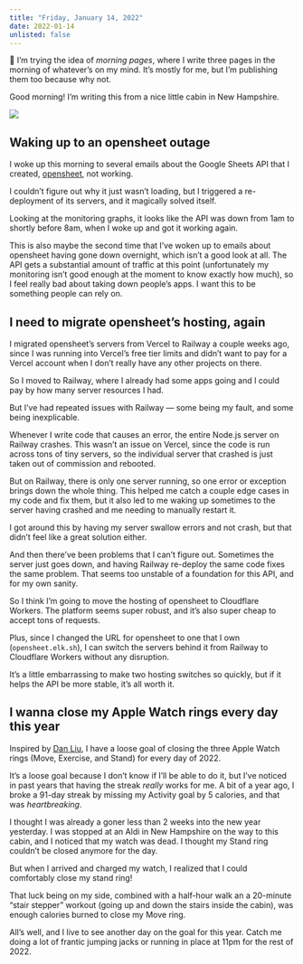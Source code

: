 ```yaml
---
title: "Friday, January 14, 2022"
date: 2022-01-14
unlisted: false
---
```


👋 I’m trying the idea of _morning pages_, where I write three pages in the morning of whatever’s on my mind. It’s mostly for me, but I’m publishing them too because why not.

Good morning! I’m writing this from a nice little cabin in New Hampshire.

![](/posts/2022-01-14/IMG_7192-1.jpeg)

## Waking up to an opensheet outage

I woke up this morning to several emails about the Google Sheets API that I created, [opensheet](https://opensheet.elk.sh), not working.

I couldn’t figure out why it just wasn’t loading, but I triggered a re-deployment of its servers, and it magically solved itself.

Looking at the monitoring graphs, it looks like the API was down from 1am to shortly before 8am, when I woke up and got it working again.

This is also maybe the second time that I’ve woken up to emails about opensheet having gone down overnight, which isn’t a good look at all. The API gets a substantial amount of traffic at this point (unfortunately my monitoring isn’t good enough at the moment to know exactly how much), so I feel really bad about taking down people’s apps. I want this to be something people can rely on.

## I need to migrate opensheet’s hosting, again

I migrated opensheet’s servers from Vercel to Railway a couple weeks ago, since I was running into Vercel’s free tier limits and didn’t want to pay for a Vercel account when I don’t really have any other projects on there.

So I moved to Railway, where I already had some apps going and I could pay by how many server resources I had.

But I’ve had repeated issues with Railway — some being my fault, and some being inexplicable.

Whenever I write code that causes an error, the entire Node.js server on Railway crashes. This wasn’t an issue on Vercel, since the code is run across tons of tiny servers, so the individual server that crashed is just taken out of commission and rebooted.

But on Railway, there is only one server running, so one error or exception brings down the whole thing. This helped me catch a couple edge cases in my code and fix them, but it also led to me waking up sometimes to the server having crashed and me needing to manually restart it.

I got around this by having my server swallow errors and not crash, but that didn’t feel like a great solution either.

And then there’ve been problems that I can’t figure out. Sometimes the server just goes down, and having Railway re-deploy the same code fixes the same problem. That seems too unstable of a foundation for this API, and for my own sanity.

So I think I’m going to move the hosting of opensheet to Cloudflare Workers. The platform seems super robust, and it’s also super cheap to accept tons of requests.

Plus, since I changed the URL for opensheet to one that I own (`opensheet.elk.sh`), I can switch the servers behind it from Railway to Cloudflare Workers without any disruption.

It’s a little embarrassing to make two hosting switches so quickly, but if it helps the API be more stable, it’s all worth it.

## I wanna close my Apple Watch rings every day this year

Inspired by [Dan Liu](https://twitter.com/danqing_liu/status/1477039806689517573), I have a loose goal of closing the three Apple Watch rings (Move, Exercise, and Stand) for every day of 2022.

It’s a loose goal because I don’t know if I’ll be able to do it, but I’ve noticed in past years that having the streak _really_ works for me. A bit of a year ago, I broke a 91-day streak by missing my Activity goal by 5 calories, and that was _heartbreaking_.

I thought I was already a goner less than 2 weeks into the new year yesterday. I was stopped at an Aldi in New Hampshire on the way to this cabin, and I noticed that my watch was dead. I thought my Stand ring couldn’t be closed anymore for the day.

But when I arrived and charged my watch, I realized that I could comfortably close my stand ring!

That luck being on my side, combined with a half-hour walk an a 20-minute “stair stepper” workout (going up and down the stairs inside the cabin), was enough calories burned to close my Move ring.

All’s well, and I live to see another day on the goal for this year. Catch me doing a lot of frantic jumping jacks or running in place at 11pm for the rest of 2022.
